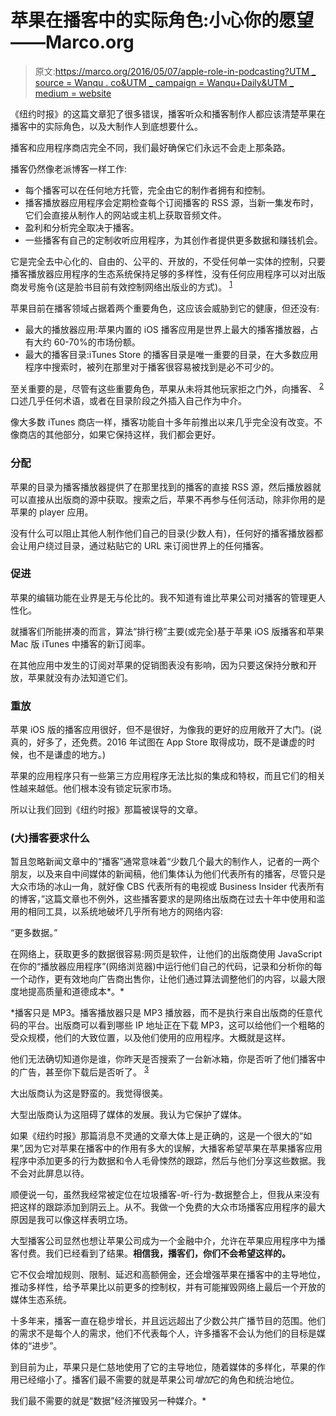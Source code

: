 # 苹果在播客中的实际角色:小心你的愿望——Marco.org

> 原文:[https://marco.org/2016/05/07/apple-role-in-podcasting?UTM _ source = Wanqu . co&UTM _ campaign = Wanqu+Daily&UTM _ medium = website](https://marco.org/2016/05/07/apple-role-in-podcasting?utm_source=wanqu.co&utm_campaign=Wanqu+Daily&utm_medium=website)



《纽约时报》的这篇文章犯了很多错误，播客听众和播客制作人都应该清楚苹果在播客中的实际角色，以及大制作人到底想要什么。

播客和应用程序商店完全不同，我们最好确保它们永远不会走上那条路。

播客仍然像老派博客一样工作:

*   每个播客可以在任何地方托管，完全由它的制作者拥有和控制。
*   播客播放器应用程序会定期检查每个订阅播客的 RSS 源，当新一集发布时，它们会直接从制作人的网站或主机上获取音频文件。
*   盈利和分析完全取决于播客。
*   一些播客有自己的定制收听应用程序，为其创作者提供更多数据和赚钱机会。

它是完全去中心化的、自由的、公平的、开放的，不受任何单一实体的控制，只要播客播放器应用程序的生态系统保持足够的多样性，没有任何应用程序可以对出版商发号施令(这是脸书目前有效控制网络出版业的方式)。 <sup id="fnref:pb6R2nzuBclosed">[1](#fn:pb6R2nzuBclosed)</sup>

苹果目前在播客领域占据着两个重要角色，这应该会威胁到它的健康，但还没有:

*   最大的播放器应用:苹果内置的 iOS 播客应用是世界上最大的播客播放器，占有大约 60-70%的市场份额。
*   最大的播客目录:iTunes Store 的播客目录是唯一重要的目录，在大多数应用程序中搜索时，被列在那里对于播客很容易被找到是必不可少的。

至关重要的是，尽管有这些重要角色，苹果从未将其他玩家拒之门外，向播客、 <sup id="fnref:pb6R2nzuB1">[2](#fn:pb6R2nzuB1)</sup> 口述几乎任何术语，或者在目录阶段之外插入自己作为中介。

像大多数 iTunes 商店一样，播客功能自十多年前推出以来几乎完全没有改变。不像商店的其他部分，如果它保持这样，我们都会更好。

### 分配

苹果的目录为播客播放器提供了在那里找到的播客的直接 RSS 源，然后播放器就可以直接从出版商的源中获取。搜索之后，苹果不再参与任何活动，除非你用的是苹果的 player 应用。

没有什么可以阻止其他人制作他们自己的目录(少数人有)，任何好的播客播放器都会让用户绕过目录，通过粘贴它的 URL 来订阅世界上的任何播客。

### 促进

苹果的编辑功能在业界是无与伦比的。我不知道有谁比苹果公司对播客的管理更人性化。

就播客们所能拼凑的而言，算法“排行榜”主要(或完全)基于苹果 iOS 版播客和苹果 Mac 版 iTunes 中播客的新订阅率。

在其他应用中发生的订阅对苹果的促销图表没有影响，因为只要这保持分散和开放，苹果就没有办法知道它们。

### 重放

苹果 iOS 版的播客应用很好，但不是很好，为像我的更好的应用敞开了大门。(说真的，好多了，还免费。2016 年试图在 App Store 取得成功，既不是谦虚的时候，也不是谦虚的地方。)

苹果的应用程序只有一些第三方应用程序无法比拟的集成和特权，而且它们的相关性越来越低。他们根本没有锁定玩家市场。

所以让我们回到《纽约时报》那篇被误导的文章。

### (大)播客要求什么

暂且忽略新闻文章中的“播客”通常意味着“少数几个最大的制作人，记者的一两个朋友，以及来自中间媒体的新闻稿，他们集体认为他们代表所有的播客，尽管只是大众市场的冰山一角，就好像 CBS 代表所有的电视或 Business Insider 代表所有的博客，”这篇文章也不例外，这些播客要求的是网络出版商在过去十年中使用和滥用的相同工具，以系统地破坏几乎所有地方的网络内容:

“更多数据。”

在网络上，获取更多的数据很容易:网页是软件，让他们的出版商使用 JavaScript 在你的“播放器应用程序”(网络浏览器)中运行他们自己的代码，记录和分析你的每一个动作，更有效地向广告商出售你，让他们通过算法调整他们的内容，以最大限度地提高质量和道德成本*。*

 *播客只是 MP3。播客播放器只是 MP3 播放器，而不是执行来自出版商的任意代码的平台。出版商可以看到哪些 IP 地址正在下载 MP3，这可以给他们一个粗略的受众规模，他们的大致位置，以及他们使用的应用程序。大概就是这样。

他们无法确切知道你是谁，你昨天是否搜索了一台新冰箱，你是否听了他们播客中的广告，甚至你下载后是否听了。 <sup id="fnref:pb6R2nzuBfirstparty">[3](#fn:pb6R2nzuBfirstparty)</sup>

大出版商认为这是野蛮的。我觉得很美。

大型出版商认为这阻碍了媒体的发展。我认为它保护了媒体。

如果《纽约时报》那篇消息不灵通的文章大体上是正确的，这是一个很大的“如果”,因为它对苹果在播客中的作用有多大的误解，大播客希望苹果在苹果播客应用程序中添加更多的行为数据和令人毛骨悚然的跟踪，然后与他们分享这些数据。我不会对此屏息以待。

顺便说一句，虽然我经常被定位在垃圾播客-听-行为-数据整合上，但我从来没有把这样的跟踪添加到阴云上。从不。我做一个免费的大众市场播客应用程序的最大原因是我可以像这样表明立场。

大型播客公司显然也想让苹果公司成为一个金融中介，允许在苹果应用程序中为播客付费。我们已经看到了结果。**相信我，播客们，你们不会希望这样的。**

它不仅会增加规则、限制、延迟和高额佣金，还会增强苹果在播客中的主导地位，推动多样性，给予苹果比以前更多的控制权，并有可能摧毁网络上最后一个开放的媒体生态系统。

十多年来，播客一直在稳步增长，并且远远超出了少数公共广播节目的范围。他们的需求不是每个人的需求，他们不代表每个人，许多播客不会认为他们的目标是媒体的“进步”。

到目前为止，苹果只是仁慈地使用了它的主导地位，随着媒体的多样化，苹果的作用已经缩小了。播客们最不需要的就是苹果公司*增加*它的角色和统治地位。

我们最不需要的就是“数据”经济摧毁另一种媒介。* 
